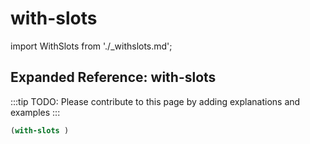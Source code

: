 # with-slots

import WithSlots from './_withslots.md';

<WithSlots />

## Expanded Reference: with-slots

:::tip
TODO: Please contribute to this page by adding explanations and examples
:::

```lisp
(with-slots )
```
